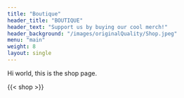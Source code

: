 ```yaml
---
title: "Boutique"
header_title: "BOUTIQUE"
header_text: "Support us by buying our cool merch!"
header_background: "/images/originalQuality/Shop.jpeg"
menu: "main"
weight: 8
layout: single
---
```


Hi world, this is the shop page.

{{< shop >}}
